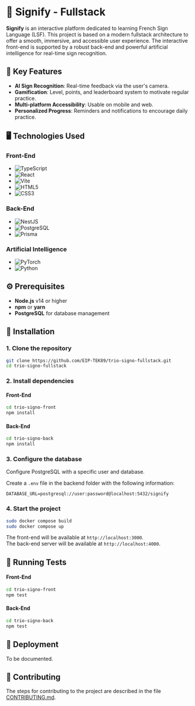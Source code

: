 # 👐 Signify - Fullstack

**Signify** is an interactive platform dedicated to learning French Sign Language (LSF). This project is based on a modern fullstack architecture to offer a smooth, immersive, and accessible user experience. The interactive front-end is supported by a robust back-end and powerful artificial intelligence for real-time sign recognition.

## 🌟 Key Features

- **AI Sign Recognition**: Real-time feedback via the user's camera.
- **Gamification**: Level, points, and leaderboard system to motivate regular practice.
- **Multi-platform Accessibility**: Usable on mobile and web.
- **Personalized Progress**: Reminders and notifications to encourage daily practice.

## 🖥️ Technologies Used

### Front-End

- ![TypeScript](https://img.shields.io/badge/TypeScript-%23007ACC.svg?style=for-the-badge&logo=typescript&logoColor=white)
- ![React](https://img.shields.io/badge/React-%2361DAFB.svg?style=for-the-badge&logo=react&logoColor=black)
- ![Vite](https://img.shields.io/badge/Vite-%23646CFF.svg?style=for-the-badge&logo=vite&logoColor=white)
- ![HTML5](https://img.shields.io/badge/HTML5-%23E34F26.svg?style=for-the-badge&logo=html5&logoColor=white)
- ![CSS3](https://img.shields.io/badge/CSS3-%231572B6.svg?style=for-the-badge&logo=css3&logoColor=white)

### Back-End

- ![NestJS](https://img.shields.io/badge/NestJS-%23E0234E.svg?style=for-the-badge&logo=nestjs&logoColor=white)
- ![PostgreSQL](https://img.shields.io/badge/PostgreSQL-%23336791.svg?style=for-the-badge&logo=postgresql&logoColor=white)
- ![Prisma](https://img.shields.io/badge/Prisma-2D3748?style=for-the-badge&logo=Prisma&logoColor=white)

### Artificial Intelligence

- ![PyTorch](https://img.shields.io/badge/PyTorch-%23EE4C2C.svg?style=for-the-badge&logo=pytorch&logoColor=white)
- ![Python](https://img.shields.io/badge/Python-3670A0?style=for-the-badge&logo=python&logoColor=ffdd54)

## ⚙️ Prerequisites

- **Node.js** v14 or higher
- **npm** or **yarn**
- **PostgreSQL** for database management

## 🚀 Installation

### 1. Clone the repository

```bash
git clone https://github.com/EIP-TEK89/trio-signo-fullstack.git
cd trio-signo-fullstack
```

### 2. Install dependencies

#### Front-End

```bash
cd trio-signo-front
npm install
```

#### Back-End

```bash
cd trio-signo-back
npm install
```

### 3. Configure the database

Configure PostgreSQL with a specific user and database.

Create a `.env` file in the backend folder with the following information:

```env
DATABASE_URL=postgresql://user:password@localhost:5432/signify
```

### 4. Start the project

```bash
sudo docker compose build
sudo docker compose up
```

The front-end will be available at `http://localhost:3000`.  
The back-end server will be available at `http://localhost:4000`.  

## 🧪 Running Tests

#### Front-End

```bash
cd trio-signo-front
npm test
```

#### Back-End

```bash
cd trio-signo-back
npm test
```

## 🚢 Deployment

To be documented.

## 👥 Contributing

The steps for contributing to the project are described in the file [CONTRIBUTING.md](https://github.com/EIP-TEK89/trio-signo-fullstack/blob/main/Contributing.md).
